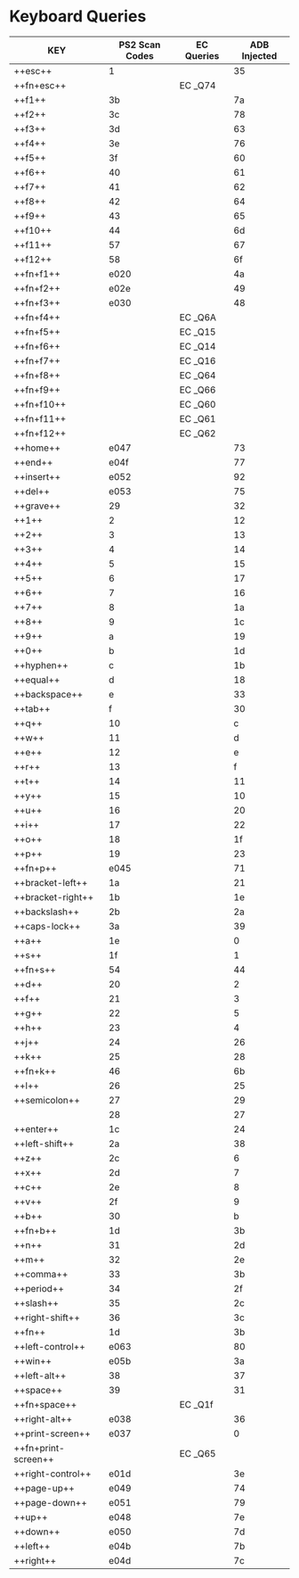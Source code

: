 # Keyboard Queries

| KEY                 | PS2 Scan Codes | EC Queries | ADB Injected |
|---------------------|----------------|------------|--------------|
| ++esc++             | 1              |            | 35           |
| ++fn+esc++          |                | EC \_Q74   |              |
| ++f1++              | 3b             |            | 7a           |
| ++f2++              | 3c             |            | 78           |
| ++f3++              | 3d             |            | 63           |
| ++f4++              | 3e             |            | 76           |
| ++f5++              | 3f             |            | 60           |
| ++f6++              | 40             |            | 61           |
| ++f7++              | 41             |            | 62           |
| ++f8++              | 42             |            | 64           |
| ++f9++              | 43             |            | 65           |
| ++f10++             | 44             |            | 6d           |
| ++f11++             | 57             |            | 67           |
| ++f12++             | 58             |            | 6f           |
| ++fn+f1++           | e020           |            | 4a           |
| ++fn+f2++           | e02e           |            | 49           |
| ++fn+f3++           | e030           |            | 48           |
| ++fn+f4++           |                | EC \_Q6A   |              |
| ++fn+f5++           |                | EC \_Q15   |              |
| ++fn+f6++           |                | EC \_Q14   |              |
| ++fn+f7++           |                | EC \_Q16   |              |
| ++fn+f8++           |                | EC \_Q64   |              |
| ++fn+f9++           |                | EC \_Q66   |              |
| ++fn+f10++          |                | EC \_Q60   |              |
| ++fn+f11++          |                | EC \_Q61   |              |
| ++fn+f12++          |                | EC \_Q62   |              |
| ++home++            | e047           |            | 73           |
| ++end++             | e04f           |            | 77           |
| ++insert++          | e052           |            | 92           |
| ++del++             | e053           |            | 75           |
| ++grave++           | 29             |            | 32           |
| ++1++               | 2              |            | 12           |
| ++2++               | 3              |            | 13           |
| ++3++               | 4              |            | 14           |
| ++4++               | 5              |            | 15           |
| ++5++               | 6              |            | 17           |
| ++6++               | 7              |            | 16           |
| ++7++               | 8              |            | 1a           |
| ++8++               | 9              |            | 1c           |
| ++9++               | a              |            | 19           |
| ++0++               | b              |            | 1d           |
| ++hyphen++          | c              |            | 1b           |
| ++equal++           | d              |            | 18           |
| ++backspace++       | e              |            | 33           |
| ++tab++             | f              |            | 30           |
| ++q++               | 10             |            | c            |
| ++w++               | 11             |            | d            |
| ++e++               | 12             |            | e            |
| ++r++               | 13             |            | f            |
| ++t++               | 14             |            | 11           |
| ++y++               | 15             |            | 10           |
| ++u++               | 16             |            | 20           |
| ++i++               | 17             |            | 22           |
| ++o++               | 18             |            | 1f           |
| ++p++               | 19             |            | 23           |
| ++fn+p++            | e045           |            | 71           |
| ++bracket-left++    | 1a             |            | 21           |
| ++bracket-right++   | 1b             |            | 1e           |
| ++backslash++       | 2b             |            | 2a           |
| ++caps-lock++       | 3a             |            | 39           |
| ++a++               | 1e             |            | 0            |
| ++s++               | 1f             |            | 1            |
| ++fn+s++            | 54             |            | 44           |
| ++d++               | 20             |            | 2            |
| ++f++               | 21             |            | 3            |
| ++g++               | 22             |            | 5            |
| ++h++               | 23             |            | 4            |
| ++j++               | 24             |            | 26           |
| ++k++               | 25             |            | 28           |
| ++fn+k++            | 46             |            | 6b           |
| ++l++               | 26             |            | 25           |
| ++semicolon++       | 27             |            | 29           |
|                     | 28             |            | 27           |
| ++enter++           | 1c             |            | 24           |
| ++left-shift++      | 2a             |            | 38           |
| ++z++               | 2c             |            | 6            |
| ++x++               | 2d             |            | 7            |
| ++c++               | 2e             |            | 8            |
| ++v++               | 2f             |            | 9            |
| ++b++               | 30             |            | b            |
| ++fn+b++            | 1d             |            | 3b           |
| ++n++               | 31             |            | 2d           |
| ++m++               | 32             |            | 2e           |
| ++comma++           | 33             |            | 3b           |
| ++period++          | 34             |            | 2f           |
| ++slash++           | 35             |            | 2c           |
| ++right-shift++     | 36             |            | 3c           |
| ++fn++              | 1d             |            | 3b           |
| ++left-control++    | e063           |            | 80           |
| ++win++             | e05b           |            | 3a           |
| ++left-alt++        | 38             |            | 37           |
| ++space++           | 39             |            | 31           |
| ++fn+space++        |                | EC \_Q1f   |              |
| ++right-alt++       | e038           |            | 36           |
| ++print-screen++    | e037           |            | 0            |
| ++fn+print-screen++ |                | EC \_Q65   |              |
| ++right-control++   | e01d           |            | 3e           |
| ++page-up++         | e049           |            | 74           |
| ++page-down++       | e051           |            | 79           |
| ++up++              | e048           |            | 7e           |
| ++down++            | e050           |            | 7d           |
| ++left++            | e04b           |            | 7b           |
| ++right++           | e04d           |            | 7c           |
